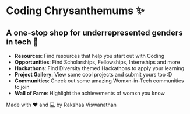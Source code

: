# Coding Chrysanthemums ✨

## A one-stop shop for underrepresented genders in tech 💜

- **Resources**: Find resources that help you start out with Coding
- **Opportunities**: Find Scholarships, Fellowships, Internships and more
- **Hackathons**: Find Diversity themed Hackathons to apply your learning
- **Project Gallery**: View some cool projects and submit yours too :D
- **Communities**: Check out some amazing Womxn-in-Tech communities to join
- **Wall of Fame**: Highlight the achievements of womxn you know

Made with ❤️ and 💻 by Rakshaa Viswanathan
